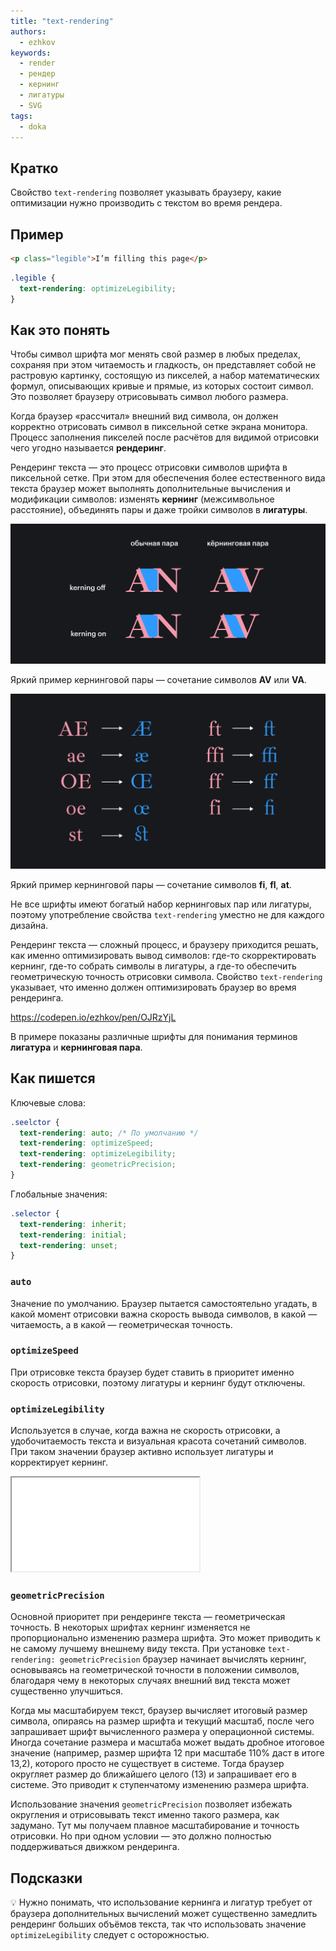 ```yaml
---
title: "text-rendering"
authors:
  - ezhkov
keywords:
  - render
  - рендер
  - кернинг
  - лигатуры
  - SVG
tags:
  - doka
---
```


## Кратко

Свойство `text-rendering` позволяет указывать браузеру, какие оптимизации нужно производить с текстом во время рендера.

## Пример

```html
<p class="legible">I’m filling this page</p>
```

```css
.legible {
  text-rendering: optimizeLegibility;
}
```

## Как это понять

Чтобы символ шрифта мог менять свой размер в любых пределах, сохраняя при этом читаемость и гладкость, он представляет собой не растровую картинку, состоящую из пикселей, а набор математических формул, описывающих кривые и прямые, из которых состоит символ. Это позволяет браузеру отрисовывать символ любого размера.

Когда браузер «рассчитал» внешний вид символа, он должен корректно отрисовать символ в пиксельной сетке экрана монитора. Процесс заполнения пикселей после расчётов для видимой отрисовки чего угодно называется **рендеринг**.

Рендеринг текста — это процесс отрисовки символов шрифта в пиксельной сетке. При этом для обеспечения более естественного вида текста браузер может выполнять дополнительные вычисления и модификации символов: изменять **кернинг** (межсимвольное расстояние), объединять пары и даже тройки символов в **лигатуры**.

![Пример кернинговых пар](images/kerning.png)

Яркий пример кернинговой пары — сочетание символов **AV** или **VA**.


![Пример лигатур](images/ligatures.png)

Яркий пример кернинговой пары — сочетание символов **fi**, **fl**, **at**.

Не все шрифты имеют богатый набор кернинговых пар или лигатуры, поэтому употребление свойства `text-rendering` уместно не для каждого дизайна.

Рендеринг текста — сложный процесс, и браузеру приходится решать, как именно оптимизировать вывод символов: где-то скорректировать кернинг, где-то собрать символы в лигатуры, а где-то обеспечить геометрическую точность отрисовки символа. Свойство `text-rendering` указывает, что именно должен оптимизировать браузер во время рендеринга.

https://codepen.io/ezhkov/pen/OJRzYjL

В примере показаны различные шрифты для понимания терминов **лигатура** и **кернинговая пара**.

## Как пишется

Ключевые слова:

```css
.seelctor {
  text-rendering: auto; /* По умолчанию */
  text-rendering: optimizeSpeed;
  text-rendering: optimizeLegibility;
  text-rendering: geometricPrecision;
}
```

Глобальные значения:

```css
.selector {
  text-rendering: inherit;
  text-rendering: initial;
  text-rendering: unset;
}
```

### `auto`

Значение по умолчанию. Браузер пытается самостоятельно угадать, в какой момент отрисовки важна скорость вывода символов, в какой — читаемость, а в какой — геометрическая точность.

### `optimizeSpeed`

При отрисовке текста браузер будет ставить в приоритет именно скорость отрисовки, поэтому лигатуры и кернинг будут отключены.

### `optimizeLegibility`

Используется в случае, когда важна не скорость отрисовки, а удобочитаемость текста и визуальная красота сочетаний символов. При таком значении браузер активно использует лигатуры и корректирует кернинг.

<iframe title="" src="../demos/ezhkov-abmErGG/index.html"></iframe>

### `geometricPrecision`

Основной приоритет при рендеринге текста — геометрическая точность. В некоторых шрифтах кернинг изменяется не пропорционально изменению размера шрифта. Это может приводить к не самому лучшему внешнему виду текста. При установке `text-rendering: geometricPrecision` браузер начинает вычислять кернинг, основываясь на геометрической точности в положении символов, благодаря чему в некоторых случаях внешний вид текста может существенно улучшиться.

Когда мы масштабируем текст, браузер вычисляет итоговый размер символа, опираясь на размер шрифта и текущий масштаб, после чего запрашивает шрифт вычисленного размера у операционной системы. Иногда сочетание размера и масштаба может выдать дробное итоговое значение (например, размер шрифта 12 при масштабе 110% даст в итоге 13,2), которого просто не существует в системе. Тогда браузер округляет размер до ближайшего целого (13) и запрашивает его в системе. Это приводит к ступенчатому изменению размера шрифта.

Использование значения `geometricPrecision` позволяет избежать округления и отрисовывать текст именно такого размера, как задумано. Тут мы получаем плавное масштабирование и точность отрисовки. Но при одном условии — это должно полностью поддерживаться движком рендеринга.

## Подсказки

💡 Нужно понимать, что использование кернинга и лигатур требует от браузера дополнительных вычислений может существенно замедлить рендеринг больших объёмов текста, так что использовать значение `optimizeLegibility` следует с осторожностью.
